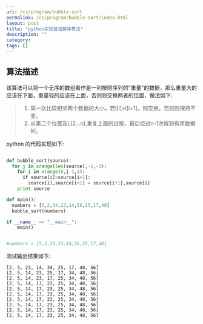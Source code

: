 ```yaml
---
uri: /cs/program/bubble-sort
permalink: /cs/program/bubble-sort/index.html
layout: post
title: "python实现冒泡排序算法"
description: ""
category:
tags: []
---
```


## 算法描述

该算法可以将一个无序的数组看作是一列按照序列的"重量"的数据，那么重量大的应该在下面，重量轻的应该在上面，否则则交换两者的位置，做法如下:

> 1. 第一次比较相邻两个数据的大小，若l[i]>l[i+1]，则交换，否则则保持不变。
> 2. 从第二个位置及L[2...n],重复上面的过程，最后经过n-1次得到有序数据列。
>

python 的代码实现如下:

```python

def bubble_sort(source):
  for j in xrange(len(source),-1,-1):
    for i in xrange(0,j-1,1):
      if source[i]>source[i+1]:
        source[i],source[i+1] = source[i+1],source[i]
    print source

def main():
  numbers = [5,2,34,23,14,56,25,17,48]
  bubble_sort(numbers)

if __name__ == "__main__":
    main()


#numbers = [5,2,34,23,14,56,25,17,48]

```

测试输出结果如下:

    [2, 5, 23, 14, 34, 25, 17, 48, 56]
    [2, 5, 14, 23, 25, 17, 34, 48, 56]
    [2, 5, 14, 23, 17, 25, 34, 48, 56]
    [2, 5, 14, 17, 23, 25, 34, 48, 56]
    [2, 5, 14, 17, 23, 25, 34, 48, 56]
    [2, 5, 14, 17, 23, 25, 34, 48, 56]
    [2, 5, 14, 17, 23, 25, 34, 48, 56]
    [2, 5, 14, 17, 23, 25, 34, 48, 56]
    [2, 5, 14, 17, 23, 25, 34, 48, 56]
    [2, 5, 14, 17, 23, 25, 34, 48, 56]



